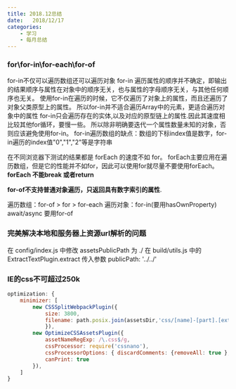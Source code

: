 ```yaml
---
title: 2018.12总结 
date:   2018/12/17
categories: 
    - 学习
    - 每月总结 
---
```

### for\for-in\for-each\for-of
for-in不仅可以遍历数组还可以遍历对象
for-in 遍历属性的顺序并不确定，即输出的结果顺序与属性在对象中的顺序无关，也与属性的字母顺序无关，与其他任何顺序也无关。
使用for-in在遍历的时候，它不仅遍历了对象上的属性，而且还遍历了对象父类原型上的属性。
所以for-in并不适合遍历Array中的元素，更适合遍历对象中的属性
for-in只会遍历存在的实体,以及对应的原型链上的属性.因此其速度相比较其他for循环，要慢一些。
所以除非明确要迭代一个属性数量未知的对象，否则应该避免使用for-in。
for-in遍历数组的缺点：数组的下标index值是数字，for-in遍历的index值"0","1","2"等是字符串

在不同浏览器下测试的结果都是 forEach 的速度不如 for。
forEach主要应用在遍历数组，但是它的性能并不如for，因此可以使用for就尽量不要使用forEach。
**forEach 不能break 或者return**

**for-of不支持普通对象遍历，只返回具有数字索引的属性**.

遍历数组：for-of > for > for-each
遍历对象：for-in(要用hasOwnProperty)
await/async 要用for-of


### 完美解决本地和服务器上资源url解析的问题
在 config/index.js 中修改 assetsPublicPath 为 ./
在 build/utils.js 中的 ExtractTextPlugin.extract 传入参数 publicPath: '../../'


### IE的css不可超过250k
```js
optimization: {
    minimizer: [
        new CSSSplitWebpackPlugin({
            size: 3800,
            filename: path.posix.join(assetsDir,'css/[name]-[part].[ext]'),
            }),  
        new OptimizeCSSAssetsPlugin({
            assetNameRegExp: /\.css$/g,
            cssProcessor: require('cssnano'),
            cssProcessorOptions: { discardComments: {removeAll: true },reduceIdents:false },
            canPrint: true
        }),             
    ]
}
```
